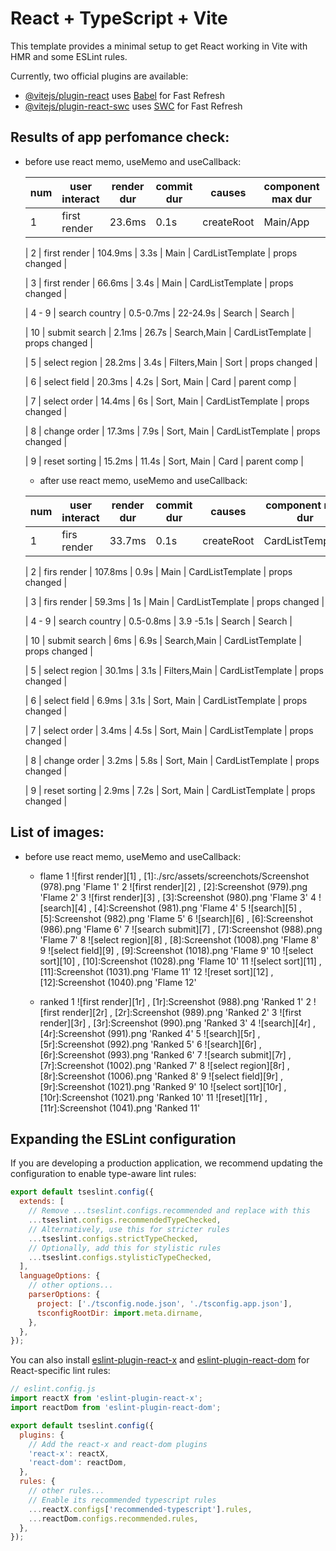 # React + TypeScript + Vite

This template provides a minimal setup to get React working in Vite with HMR and some ESLint rules.

Currently, two official plugins are available:

- [@vitejs/plugin-react](https://github.com/vitejs/vite-plugin-react/blob/main/packages/plugin-react/README.md) uses [Babel](https://babeljs.io/) for Fast Refresh
- [@vitejs/plugin-react-swc](https://github.com/vitejs/vite-plugin-react-swc) uses [SWC](https://swc.rs/) for Fast Refresh

## Results of app perfomance check:

- before use react memo, useMemo and useCallback:

  | num | user interact | render dur | commit dur | causes     | component max dur | why rendered  |
  | --- | ------------- | ---------- | ---------- | ---------- | ----------------- | ------------- |
  | 1   | first render  | 23.6ms     | 0.1s       | createRoot | Main/App          | first timeren |

  | 2 | first render | 104.9ms | 3.3s | Main | CardListTemplate | props changed |

  | 3 | first render | 66.6ms | 3.4s | Main | CardListTemplate | props changed |

  | 4 - 9 | search country | 0.5-0.7ms | 22-24.9s | Search | Search |

  | 10 | submit search | 2.1ms | 26.7s | Search,Main | CardListTemplate | props changed |

  | 5 | select region | 28.2ms | 3.4s | Filters,Main | Sort | props changed |

  | 6 | select field | 20.3ms | 4.2s | Sort, Main | Card | parent comp |

  | 7 | select order | 14.4ms | 6s | Sort, Main | CardListTemplate | props changed |

  | 8 | change order | 17.3ms | 7.9s | Sort, Main | CardListTemplate | props changed |

  | 9 | reset sorting | 15.2ms | 11.4s | Sort, Main | Card | parent comp |

  - after use react memo, useMemo and useCallback:

  | num | user interact | render dur | commit dur | causes     | component max dur | why rendered   |
  | --- | ------------- | ---------- | ---------- | ---------- | ----------------- | -------------- |
  | 1   | firs render   | 33.7ms     | 0.1s       | createRoot | CardListTemplate  | first time ren |

  | 2 | firs render | 107.8ms | 0.9s | Main | CardListTemplate | props changed |

  | 3 | firs render | 59.3ms | 1s | Main | CardListTemplate | props changed |

  | 4 - 9 | search country | 0.5-0.8ms | 3.9 -5.1s | Search | Search |

  | 10 | submit search | 6ms | 6.9s | Search,Main | CardListTemplate | props changed |

  | 5 | select region | 30.1ms | 3.1s | Filters,Main | CardListTemplate | props changed |

  | 6 | select field | 6.9ms | 3.1s | Sort, Main | CardListTemplate | props changed |

  | 7 | select order | 3.4ms | 4.5s | Sort, Main | CardListTemplate | props changed |

  | 8 | change order | 3.2ms | 5.8s | Sort, Main | CardListTemplate | props changed |

  | 9 | reset sorting | 2.9ms | 7.2s | Sort, Main | CardListTemplate | props changed |

## List of images:

- before use react memo, useMemo and useCallback:

  - flame
    1 ![first render][1] , [1]:./src/assets/screenchots/Screenshot (978).png 'Flame 1'
    2 ![first render][2] , [2]:Screenshot (979).png 'Flame 2'
    3 ![first render][3] , [3]:Screenshot (980).png 'Flame 3'
    4 ![search][4] , [4]:Screenshot (981).png 'Flame 4'
    5 ![search][5] , [5]:Screenshot (982).png 'Flame 5'
    6 ![search][6] , [6]:Screenshot (986).png 'Flame 6'
    7 ![search submit][7] , [7]:Screenshot (988).png 'Flame 7'
    8 ![select region][8] , [8]:Screenshot (1008).png 'Flame 8'
    9 ![select field][9] , [9]:Screenshot (1018).png 'Flame 9'
    10 ![select sort][10] , [10]:Screenshot (1028).png 'Flame 10'
    11 ![select sort][11] , [11]:Screenshot (1031).png 'Flame 11'
    12 ![reset sort][12] , [12]:Screenshot (1040).png 'Flame 12'

  - ranked
    1 ![first render][1r] , [1r]:Screenshot (988).png 'Ranked 1'
    2 ![first render][2r] , [2r]:Screenshot (989).png 'Ranked 2'
    3 ![first render][3r] , [3r]:Screenshot (990).png 'Ranked 3'
    4 ![search][4r] , [4r]:Screenshot (991).png 'Ranked 4'
    5 ![search][5r] , [5r]:Screenshot (992).png 'Ranked 5'
    6 ![search][6r] , [6r]:Screenshot (993).png 'Ranked 6'
    7 ![search submit][7r] , [7r]:Screenshot (1002).png 'Ranked 7'
    8 ![select region][8r] , [8r]:Screenshot (1006).png 'Ranked 8'
    9 ![select field][9r] , [9r]:Screenshot (1021).png 'Ranked 9'
    10 ![select sort][10r] , [10r]:Screenshot (1021).png 'Ranked 10'
    11 ![reset][11r] , [11r]:Screenshot (1041).png 'Ranked 11'

## Expanding the ESLint configuration

If you are developing a production application, we recommend updating the configuration to enable type-aware lint rules:

```js
export default tseslint.config({
  extends: [
    // Remove ...tseslint.configs.recommended and replace with this
    ...tseslint.configs.recommendedTypeChecked,
    // Alternatively, use this for stricter rules
    ...tseslint.configs.strictTypeChecked,
    // Optionally, add this for stylistic rules
    ...tseslint.configs.stylisticTypeChecked,
  ],
  languageOptions: {
    // other options...
    parserOptions: {
      project: ['./tsconfig.node.json', './tsconfig.app.json'],
      tsconfigRootDir: import.meta.dirname,
    },
  },
});
```

You can also install [eslint-plugin-react-x](https://github.com/Rel1cx/eslint-react/tree/main/packages/plugins/eslint-plugin-react-x) and [eslint-plugin-react-dom](https://github.com/Rel1cx/eslint-react/tree/main/packages/plugins/eslint-plugin-react-dom) for React-specific lint rules:

```js
// eslint.config.js
import reactX from 'eslint-plugin-react-x';
import reactDom from 'eslint-plugin-react-dom';

export default tseslint.config({
  plugins: {
    // Add the react-x and react-dom plugins
    'react-x': reactX,
    'react-dom': reactDom,
  },
  rules: {
    // other rules...
    // Enable its recommended typescript rules
    ...reactX.configs['recommended-typescript'].rules,
    ...reactDom.configs.recommended.rules,
  },
});
```
